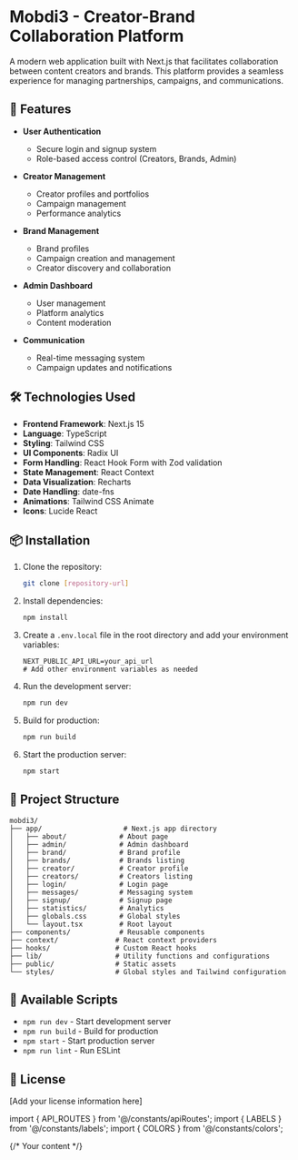 # Mobdi3 - Creator-Brand Collaboration Platform

A modern web application built with Next.js that facilitates collaboration between content creators and brands. This platform provides a seamless experience for managing partnerships, campaigns, and communications.

## 🚀 Features

- **User Authentication**
  - Secure login and signup system
  - Role-based access control (Creators, Brands, Admin)

- **Creator Management**
  - Creator profiles and portfolios
  - Campaign management
  - Performance analytics

- **Brand Management**
  - Brand profiles
  - Campaign creation and management
  - Creator discovery and collaboration

- **Admin Dashboard**
  - User management
  - Platform analytics
  - Content moderation

- **Communication**
  - Real-time messaging system
  - Campaign updates and notifications

## 🛠️ Technologies Used

- **Frontend Framework**: Next.js 15
- **Language**: TypeScript
- **Styling**: Tailwind CSS
- **UI Components**: Radix UI
- **Form Handling**: React Hook Form with Zod validation
- **State Management**: React Context
- **Data Visualization**: Recharts
- **Date Handling**: date-fns
- **Animations**: Tailwind CSS Animate
- **Icons**: Lucide React

## 📦 Installation

1. Clone the repository:
   ```bash
   git clone [repository-url]
   ```

2. Install dependencies:
   ```bash
   npm install
   ```

3. Create a `.env.local` file in the root directory and add your environment variables:
   ```
   NEXT_PUBLIC_API_URL=your_api_url
   # Add other environment variables as needed
   ```

4. Run the development server:
   ```bash
   npm run dev
   ```

5. Build for production:
   ```bash
   npm run build
   ```

6. Start the production server:
   ```bash
   npm start
   ```

## 📁 Project Structure

```
mobdi3/
├── app/                    # Next.js app directory
│   ├── about/             # About page
│   ├── admin/             # Admin dashboard
│   ├── brand/             # Brand profile
│   ├── brands/            # Brands listing
│   ├── creator/           # Creator profile
│   ├── creators/          # Creators listing
│   ├── login/             # Login page
│   ├── messages/          # Messaging system
│   ├── signup/            # Signup page
│   ├── statistics/        # Analytics
│   ├── globals.css        # Global styles
│   └── layout.tsx         # Root layout
├── components/            # Reusable components
├── context/              # React context providers
├── hooks/                # Custom React hooks
├── lib/                  # Utility functions and configurations
├── public/               # Static assets
└── styles/               # Global styles and Tailwind configuration
```

## 🔧 Available Scripts

- `npm run dev` - Start development server
- `npm run build` - Build for production
- `npm start` - Start production server
- `npm run lint` - Run ESLint

## 📝 License

[Add your license information here] 

import { API_ROUTES } from '@/constants/apiRoutes';
import { LABELS } from '@/constants/labels';
import { COLORS } from '@/constants/colors'; 

<div className="bg-white dark:bg-gray-800 text-gray-900 dark:text-white">
  {/* Your content */}
</div> 